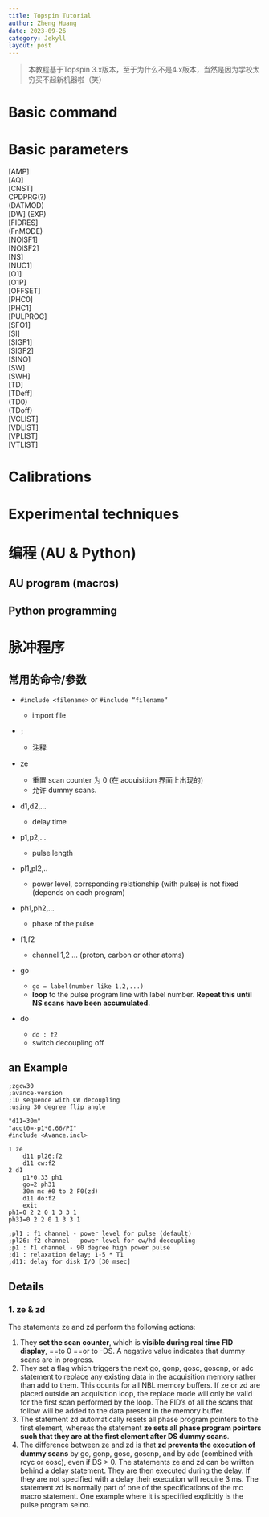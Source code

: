 ```yaml
---
title: Topspin Tutorial
author: Zheng Huang
date: 2023-09-26
category: Jekyll
layout: post
---
```


> 本教程基于Topspin 3.x版本，至于为什么不是4.x版本，当然是因为学校太穷买不起新机器啦（笑）

# Basic command

# Basic parameters
[AMP]  
[AQ]  
[CNST]   
CPDPRG(?)  
(DATMOD)  
[DW] 
(EXP)  
[FIDRES]  
(FnMODE)  
[NOISF1]  
[NOISF2]  
[NS]  
[NUC1]  
[O1]   
[O1P]  
[OFFSET]  
[PHC0]  
[PHC1]  
[PULPROG]  
[SFO1]  
[SI]  
[SIGF1]  
[SIGF2]  
[SINO]  
[SW]  
[SWH]  
[TD]  
[TDeff]  
(TD0)  
(TDoff)  
[VCLIST]  
[VDLIST]  
[VPLIST]  
[VTLIST]  
# Calibrations

# Experimental techniques

# 编程 (AU & Python)

## AU program (macros)


## Python programming

# 脉冲程序
## 常用的命令/参数
- `#include <filename>` or `#include “filename“`
    - import file
- `;`
    - 注释  
  
- ze
    - 重置 scan counter 为 0 (在 acquisition 界面上出现的) 
    - 允许 dummy scans.
- d1,d2,...
    - delay time
- p1,p2,...
    - pulse length
- pl1,pl2,..
    - power level, corrsponding relationship (with pulse) is not fixed (depends on each program)
- ph1,ph2,...
  - phase of the pulse
- f1,f2 
    - channel 1,2 ... (proton, carbon or other atoms)
- go
    - `go = label(number like 1,2,...)`
    - **loop** to the pulse program line with label number. **Repeat this until NS scans have been accumulated.**

- do
    - `do : f2`
    - switch decoupling off

## an Example
```topspin
;zgcw30
;avance-version
;1D sequence with CW decoupling
;using 30 degree flip angle

"d11=30m"
"acqt0=-p1*0.66/PI"
#include <Avance.incl>

1 ze
    d11 pl26:f2
    d11 cw:f2
2 d1
    p1*0.33 ph1
    go=2 ph31
    30m mc #0 to 2 F0(zd)
    d11 do:f2
    exit
ph1=0 2 2 0 1 3 3 1
ph31=0 2 2 0 1 3 3 1

;pl1 : f1 channel - power level for pulse (default)
;pl26: f2 channel - power level for cw/hd decoupling
;p1 : f1 channel - 90 degree high power pulse
;d1 : relaxation delay; 1-5 * T1
;d11: delay for disk I/O [30 msec]
```

## Details
### 1. ze & zd
The statements ze and zd perform the following actions:
1. They **set the scan counter**, which is **visible during real time FID display**, ==to 0 ==or to -DS. A negative value indicates that dummy scans are in progress.
2. They set a flag which triggers the next go, gonp, gosc, goscnp, or adc statement to replace any existing data in the acquisition memory rather than add to them. This counts for all NBL memory buffers. If ze or zd are placed outside an acquisition loop, the replace mode will only be valid for the first scan performed by the loop. The FID’s of all the scans that follow will be added to the data present in the memory buffer.
3. The statement zd automatically resets all phase program pointers to the first element, whereas the statement **ze sets all phase program pointers such that they are at the first element after DS dummy scans**.
4. The difference between ze and zd is that **zd prevents the execution of dummy scans** by go, gonp, gosc, goscnp, and by adc (combined with rcyc or eosc), even if DS > 0.
   The statements ze and zd can be written behind a delay statement. They are then executed during the delay. If they are not specified with a delay their execution will require 3 ms.
   The statement zd is normally part of one of the specifications of the mc macro statement.
   One example where it is specified explicitly is the pulse program selno.


